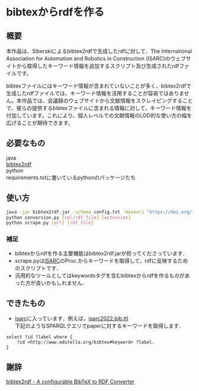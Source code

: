 # bibtexからrdfを作る

## 概要
本作品は、Siberskiによるbibtex2rdfで生成したrdfに対して、The International Association for Automation and Robotics in Construction (ISARC)のウェブサイトから取得したキーワード情報を追加するスクリプト及び生成されたrdfファイルです。  

bibtexファイルにはキーワード情報が含まれていないことが多く、bibtex2rdfで生成したrdfファイルでは、キーワード情報を活用することが容易ではありません。本作品では、会議録のウェブサイトから文献情報をスクレイピングすることで、彼らの提供するbibtexファイルに含まれる情報に対して，キーワード情報を付加しています。これにより、個人レベルでの文献情報のLOD的な使い方の幅を広げることが期待できます。  

## 必要なもの
java  
[bibtex2rdf](http://bibtex2rdf.sourceforge.net/)  
python  
requirements.txtに書いているpythonのパッケージたち  

## 使い方

```bash
java -jar bibtex2rdf.jar -schema config.txt -baseuri "https://doi.org/" -enc UTF-8 [bibtex_file] [output_rdf_file]
python conversion.py [xml/rdf_file] [extension]
python scrape.py [url] [rdf_file]
```

### 補足
- bibtexからrdfを作る主要機能はbibtex2rdf.jarが担ってくださっています．
- scrape.pyは[ISARC](https://www.iaarc.org/publications/search.php?series=1&query=&publication=0)のProc.からキーワードを取得して，rdfに反映するためのスクリプトです．
- 汎用的なツールとしてはkeywordsタグを含むbibtexからrdfを作るものがあった方が良いかもしれません．

## できたもの
- [isarc](https://github.com/s246wv/ISARC-bibtex-rdf/tree/main/isarc)に入っています．例えば，[isarc2022.bib.ttl](https://github.com/s246wv/ISARC-bibtex-rdf/blob/main/isarc/2022/isarc2022.bib.ttl)  
下記のようなSPARQLクエリでpaperに対するキーワードを取得します．
```sparql
select ?id ?label where {
    ?id <http://www.edutella.org/bibtex#keyword> ?label. 
}
```

## 謝辞
[bibtex2rdf - A configurable BibTeX to RDF Converter](http://bibtex2rdf.sourceforge.net/)  

